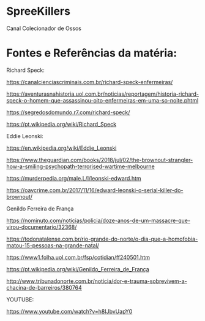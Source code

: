 # SpreeKillers
Canal Colecionador de Ossos

# Fontes e Referências da matéria:

Richard Speck:

https://canalcienciascriminais.com.br/richard-speck-enfermeiras/

https://aventurasnahistoria.uol.com.br/noticias/reportagem/historia-richard-speck-o-homem-que-assassinou-oito-enfermeiras-em-uma-so-noite.phtml

https://segredosdomundo.r7.com/richard-speck/

https://pt.wikipedia.org/wiki/Richard_Speck


Eddie Leonski:

https://en.wikipedia.org/wiki/Eddie_Leonski

https://www.theguardian.com/books/2018/jul/02/the-brownout-strangler-how-a-smiling-psychopath-terrorised-wartime-melbourne

https://murderpedia.org/male.L/l/leonski-edward.htm

https://oavcrime.com.br/2017/11/16/edward-leonski-o-serial-killer-do-brownout/


Genildo Ferreira de França

https://nominuto.com/noticias/policia/doze-anos-de-um-massacre-que-virou-documentario/32368/

https://todonatalense.com.br/rio-grande-do-norte/o-dia-que-a-homofobia-matou-15-pessoas-na-grande-natal/

https://www1.folha.uol.com.br/fsp/cotidian/ff240501.htm

https://pt.wikipedia.org/wiki/Genildo_Ferreira_de_França

http://www.tribunadonorte.com.br/noticia/dor-e-trauma-sobrevivem-a-chacina-de-barreiros/380764

YOUTUBE:

https://www.youtube.com/watch?v=h8IJbvUapY0


